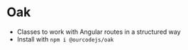 # Oak
- Classes to work with Angular routes in a structured way
- Install with `npm i @ourcodejs/oak`